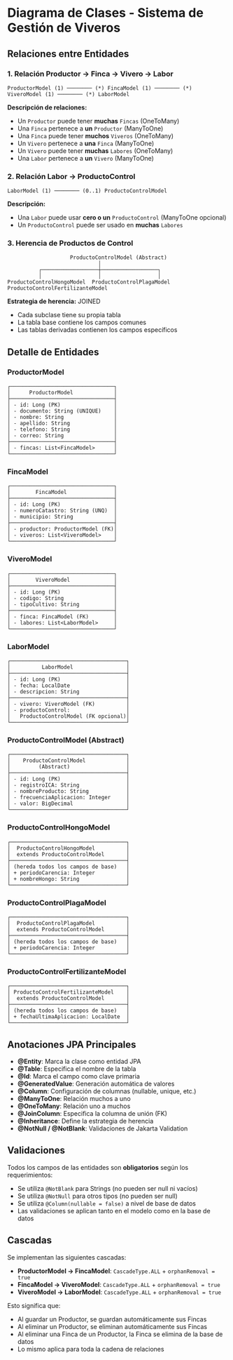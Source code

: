 # Diagrama de Clases - Sistema de Gestión de Viveros

## Relaciones entre Entidades

### 1. Relación Productor → Finca → Vivero → Labor

```
ProductorModel (1) ──────── (*) FincaModel (1) ──────── (*) ViveroModel (1) ──────── (*) LaborModel
```

**Descripción de relaciones:**
- Un `Productor` puede tener **muchas** `Fincas` (OneToMany)
- Una `Finca` pertenece a **un** `Productor` (ManyToOne)
- Una `Finca` puede tener **muchos** `Viveros` (OneToMany)
- Un `Vivero` pertenece a **una** `Finca` (ManyToOne)
- Un `Vivero` puede tener **muchas** `Labores` (OneToMany)
- Una `Labor` pertenece a **un** `Vivero` (ManyToOne)

### 2. Relación Labor → ProductoControl

```
LaborModel (1) ──────── (0..1) ProductoControlModel
```

**Descripción:**
- Una `Labor` puede usar **cero o un** `ProductoControl` (ManyToOne opcional)
- Un `ProductoControl` puede ser usado en **muchas** `Labores`

### 3. Herencia de Productos de Control

```
                    ProductoControlModel (Abstract)
                             │
          ┌──────────────────┼──────────────────┐
          │                  │                  │
ProductoControlHongoModel  ProductoControlPlagaModel  ProductoControlFertilizanteModel
```

**Estrategia de herencia:** JOINED
- Cada subclase tiene su propia tabla
- La tabla base contiene los campos comunes
- Las tablas derivadas contienen los campos específicos

## Detalle de Entidades

### ProductorModel
```
┌─────────────────────────────────┐
│      ProductorModel             │
├─────────────────────────────────┤
│ - id: Long (PK)                 │
│ - documento: String (UNIQUE)    │
│ - nombre: String                │
│ - apellido: String              │
│ - telefono: String              │
│ - correo: String                │
├─────────────────────────────────┤
│ - fincas: List<FincaModel>      │
└─────────────────────────────────┘
```

### FincaModel
```
┌─────────────────────────────────┐
│        FincaModel               │
├─────────────────────────────────┤
│ - id: Long (PK)                 │
│ - numeroCatastro: String (UNQ)  │
│ - municipio: String             │
├─────────────────────────────────┤
│ - productor: ProductorModel (FK)│
│ - viveros: List<ViveroModel>    │
└─────────────────────────────────┘
```

### ViveroModel
```
┌─────────────────────────────────┐
│        ViveroModel              │
├─────────────────────────────────┤
│ - id: Long (PK)                 │
│ - codigo: String                │
│ - tipoCultivo: String           │
├─────────────────────────────────┤
│ - finca: FincaModel (FK)        │
│ - labores: List<LaborModel>     │
└─────────────────────────────────┘
```

### LaborModel
```
┌─────────────────────────────────────┐
│          LaborModel                 │
├─────────────────────────────────────┤
│ - id: Long (PK)                     │
│ - fecha: LocalDate                  │
│ - descripcion: String               │
├─────────────────────────────────────┤
│ - vivero: ViveroModel (FK)          │
│ - productoControl:                  │
│   ProductoControlModel (FK opcional)│
└─────────────────────────────────────┘
```

### ProductoControlModel (Abstract)
```
┌─────────────────────────────────────┐
│    ProductoControlModel             │
│         (Abstract)                  │
├─────────────────────────────────────┤
│ - id: Long (PK)                     │
│ - registroICA: String               │
│ - nombreProducto: String            │
│ - frecuenciaAplicacion: Integer     │
│ - valor: BigDecimal                 │
└─────────────────────────────────────┘
```

### ProductoControlHongoModel
```
┌─────────────────────────────────────┐
│  ProductoControlHongoModel          │
│  extends ProductoControlModel       │
├─────────────────────────────────────┤
│ (hereda todos los campos de base)   │
│ + periodoCarencia: Integer          │
│ + nombreHongo: String               │
└─────────────────────────────────────┘
```

### ProductoControlPlagaModel
```
┌─────────────────────────────────────┐
│  ProductoControlPlagaModel          │
│  extends ProductoControlModel       │
├─────────────────────────────────────┤
│ (hereda todos los campos de base)   │
│ + periodoCarencia: Integer          │
└─────────────────────────────────────┘
```

### ProductoControlFertilizanteModel
```
┌─────────────────────────────────────┐
│ ProductoControlFertilizanteModel    │
│  extends ProductoControlModel       │
├─────────────────────────────────────┤
│ (hereda todos los campos de base)   │
│ + fechaUltimaAplicacion: LocalDate  │
└─────────────────────────────────────┘
```

## Anotaciones JPA Principales

- **@Entity**: Marca la clase como entidad JPA
- **@Table**: Especifica el nombre de la tabla
- **@Id**: Marca el campo como clave primaria
- **@GeneratedValue**: Generación automática de valores
- **@Column**: Configuración de columnas (nullable, unique, etc.)
- **@ManyToOne**: Relación muchos a uno
- **@OneToMany**: Relación uno a muchos
- **@JoinColumn**: Especifica la columna de unión (FK)
- **@Inheritance**: Define la estrategia de herencia
- **@NotNull / @NotBlank**: Validaciones de Jakarta Validation

## Validaciones

Todos los campos de las entidades son **obligatorios** según los requerimientos:

- Se utiliza `@NotBlank` para Strings (no pueden ser null ni vacíos)
- Se utiliza `@NotNull` para otros tipos (no pueden ser null)
- Se utiliza `@Column(nullable = false)` a nivel de base de datos
- Las validaciones se aplican tanto en el modelo como en la base de datos

## Cascadas

Se implementan las siguientes cascadas:

- **ProductorModel → FincaModel**: `CascadeType.ALL` + `orphanRemoval = true`
- **FincaModel → ViveroModel**: `CascadeType.ALL` + `orphanRemoval = true`
- **ViveroModel → LaborModel**: `CascadeType.ALL` + `orphanRemoval = true`

Esto significa que:
- Al guardar un Productor, se guardan automáticamente sus Fincas
- Al eliminar un Productor, se eliminan automáticamente sus Fincas
- Al eliminar una Finca de un Productor, la Finca se elimina de la base de datos
- Lo mismo aplica para toda la cadena de relaciones
